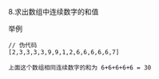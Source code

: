 8.求出数组中连续数字的和值

举例

```objc
// 伪代码
[2,3,3,3,3,9,9,1,2,6,6,6,6,6,7]

上面这个数组相同连续数字的和为 6+6+6+6+6 = 30

```



